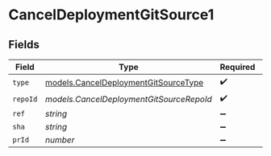 # CancelDeploymentGitSource1


## Fields

| Field                                                                              | Type                                                                               | Required                                                                           | Description                                                                        |
| ---------------------------------------------------------------------------------- | ---------------------------------------------------------------------------------- | ---------------------------------------------------------------------------------- | ---------------------------------------------------------------------------------- |
| `type`                                                                             | [models.CancelDeploymentGitSourceType](../models/canceldeploymentgitsourcetype.md) | :heavy_check_mark:                                                                 | N/A                                                                                |
| `repoId`                                                                           | *models.CancelDeploymentGitSourceRepoId*                                           | :heavy_check_mark:                                                                 | N/A                                                                                |
| `ref`                                                                              | *string*                                                                           | :heavy_minus_sign:                                                                 | N/A                                                                                |
| `sha`                                                                              | *string*                                                                           | :heavy_minus_sign:                                                                 | N/A                                                                                |
| `prId`                                                                             | *number*                                                                           | :heavy_minus_sign:                                                                 | N/A                                                                                |